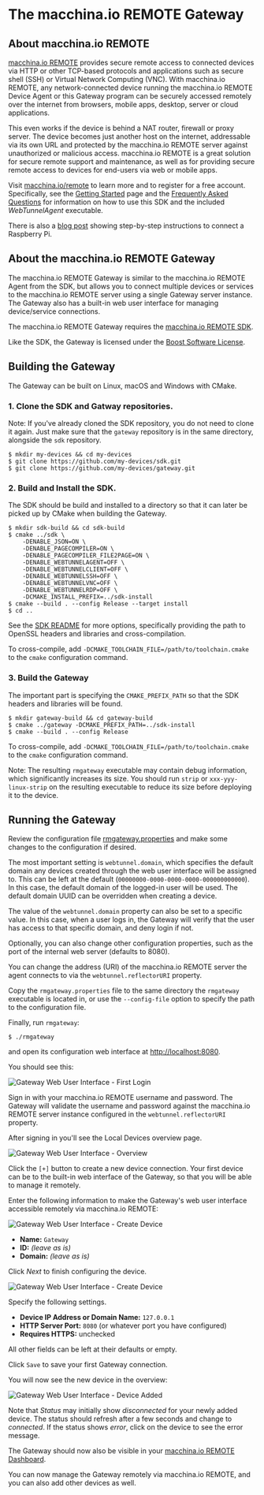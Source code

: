 # The macchina.io REMOTE Gateway

## About macchina.io REMOTE

[macchina.io REMOTE](https://macchina.io/remote) provides secure remote access to connected devices
via HTTP or other TCP-based protocols and applications such as secure shell (SSH) or
Virtual Network Computing (VNC). With macchina.io REMOTE, any network-connected device
running the macchina.io REMOTE Device Agent or this Gateway program can be securely accessed remotely over the
internet from browsers, mobile apps, desktop, server or cloud applications.

This even works if the device is behind a NAT router, firewall or proxy server.
The device becomes just another host on the internet, addressable via its own URL and
protected by the macchina.io REMOTE server against unauthorized or malicious access.
macchina.io REMOTE is a great solution for secure remote support and maintenance,
as well as for providing secure remote access to devices for end-users via web or
mobile apps.

Visit [macchina.io/remote](https://macchina.io/remote) to learn more and to register for a free account.
Specifically, see the [Getting Started](https://macchina.io/remote.html#signup) page and the
[Frequently Asked Questions](https://macchina.io/remote_faq.html) for
information on how to use this SDK and the included *WebTunnelAgent* executable.

There is also a [blog post](https://macchina.io/blog/?p=257) showing step-by-step instructions to connect a Raspberry Pi.


## About the macchina.io REMOTE Gateway

The macchina.io REMOTE Gateway is similar to the macchina.io REMOTE Agent from the SDK, but allows you to
connect multiple devices or services to the macchina.io REMOTE server using
a single Gateway server instance. The Gateway also has a built-in web user interface
for managing device/service connections.

The macchina.io REMOTE Gateway requires the [macchina.io REMOTE SDK](https://github.com/my-devices/sdk).

Like the SDK, the Gateway is licensed under the [Boost Software License](https://spdx.org/licenses/BSL-1.0).


## Building the Gateway

The Gateway can be built on Linux, macOS and Windows with CMake.


### 1. Clone the SDK and Gatway repositories.

Note: If you've already cloned the SDK repository, you do not need to clone it again. Just make sure
that the `gateway` repository is in the same directory, alongside the `sdk` repository.

```
$ mkdir my-devices && cd my-devices
$ git clone https://github.com/my-devices/sdk.git
$ git clone https://github.com/my-devices/gateway.git
```

### 2. Build and Install the SDK.

The SDK should be build and installed to a directory so that it can later
be picked up by CMake when building the Gateway.

```
$ mkdir sdk-build && cd sdk-build
$ cmake ../sdk \
	-DENABLE_JSON=ON \
	-DENABLE_PAGECOMPILER=ON \
	-DENABLE_PAGECOMPILER_FILE2PAGE=ON \
	-DENABLE_WEBTUNNELAGENT=OFF \
	-DENABLE_WEBTUNNELCLIENT=OFF \
	-DENABLE_WEBTUNNELSSH=OFF \
	-DENABLE_WEBTUNNELVNC=OFF \
	-DENABLE_WEBTUNNELRDP=OFF \
	-DCMAKE_INSTALL_PREFIX=../sdk-install
$ cmake --build . --config Release --target install
$ cd ..
```

See the [SDK README](https://github.com/my-devices/sdk/blob/master/README.md) for
more options, specifically providing the path to OpenSSL headers and libraries
and cross-compilation.

To cross-compile, add `-DCMAKE_TOOLCHAIN_FILE=/path/to/toolchain.cmake` to the
`cmake` configuration command.

### 3. Build the Gateway

The important part is specifying the `CMAKE_PREFIX_PATH` so that the SDK
headers and libraries will be found.

```
$ mkdir gateway-build && cd gateway-build
$ cmake ../gateway -DCMAKE_PREFIX_PATH=../sdk-install
$ cmake --build . --config Release
```

To cross-compile, add `-DCMAKE_TOOLCHAIN_FILE=/path/to/toolchain.cmake` to the
`cmake` configuration command.

Note: The resulting `rmgateway` executable may contain debug information, which significantly
increases its size.
You should run `strip` or `xxx-yyy-linux-strip` on the resulting executable to reduce its
size before deploying it to the device.

## Running the Gateway

Review the configuration file [rmgateway.properties](rmgateway.properties) and
make some changes to the configuration if desired.

The most important setting is `webtunnel.domain`, which specifies the default
domain any devices created through the web user interface will be assigned to.
This can be left at the default (`00000000-0000-0000-0000-000000000000`).
In this case, the default domain of the logged-in user will be used. The default
domain UUID can be overridden when creating a device.

The value of the `webtunnel.domain` property can also be set to a specific value.
In this case, when a user logs in, the Gateway will verify that the user has access
to that specific domain, and deny login if not.

Optionally, you can also change other configuration properties, such as the
port of the internal web server (defaults to 8080).

You can change the address (URI) of the macchina.io REMOTE server
the agent connects to via the `webtunnel.reflectorURI` property.

Copy the `rmgateway.properties` file to the same directory
the `rmgateway` executable is located in, or use the `--config-file` option
to specify the path to the configuration file.

Finally, run `rmgateway`:

```
$ ./rmgateway
```

and open its configuration web interface at
[http://localhost:8080](http://localhost:8080).

You should see this:

![Gateway Web User Interface - First Login][login]

Sign in with your macchina.io REMOTE username and password.
The Gateway will validate the username and password
against the macchina.io REMOTE server instance configured
in the `webtunnel.reflectorURI` property.

After signing in you'll see the Local Devices overview page.

![Gateway Web User Interface - Overview][browser1]

Click the `[+]` button to create a new device connection. Your first device
can be to the built-in web interface of the Gateway, so that you will be able
to manage it remotely.

Enter the following information to make the Gateway's web user interface accessible remotely
via macchina.io REMOTE:

![Gateway Web User Interface - Create Device][create]

  - **Name:** `Gateway`
  - **ID:** *(leave as is)*
  - **Domain:** *(leave as is)*

Click *Next* to finish configuring the device.

![Gateway Web User Interface - Create Device][device]

Specify the following settings.

  - **Device IP Address or Domain Name:** `127.0.0.1`
  - **HTTP Server Port:** `8080` (or whatever port you have configured)
  - **Requires HTTPS:** unchecked

All other fields can be left at their defaults or empty.

Click `Save` to save your first Gateway connection.

You will now see the new device in the overview:

![Gateway Web User Interface - Device Added][browser2]

Note that *Status* may initially show *disconnected* for your newly added device.
The status should refresh after a few seconds and change to *connected*.
If the status shows *error*, click on the device to see the error message.

The Gateway should now also be visible in your [macchina.io REMOTE Dashboard](https://remote.macchina.io).

You can now manage the Gateway remotely via macchina.io REMOTE, and you can also add other
devices as well.


[login]: doc/images/login.png "Gateway Web User Interface - First Login"
[browser1]: doc/images/browser1.png "Gateway Web User Interface - Overview"
[create]: doc/images/create.png "Gateway Web User Interface - Create Device"
[device]: doc/images/device.png "Gateway Web User Interface - Create Device"
[browser2]: doc/images/browser2.png "Gateway Web User Interface - Device Created"

